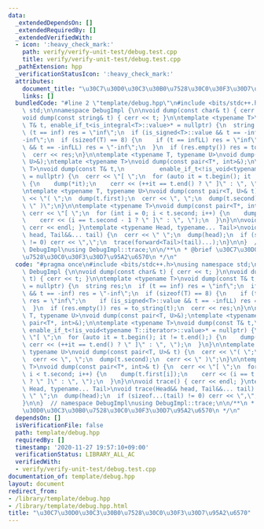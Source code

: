 ```yaml
---
data:
  _extendedDependsOn: []
  _extendedRequiredBy: []
  _extendedVerifiedWith:
  - icon: ':heavy_check_mark:'
    path: verify/verify-unit-test/debug.test.cpp
    title: verify/verify-unit-test/debug.test.cpp
  _pathExtension: hpp
  _verificationStatusIcon: ':heavy_check_mark:'
  attributes:
    document_title: "\u30C7\u30D0\u30C3\u30B0\u7528\u30C0\u30F3\u30D7\u95A2\u6570"
    links: []
  bundledCode: "#line 2 \"template/debug.hpp\"\n#include <bits/stdc++.h>\nusing namespace\
    \ std;\n\nnamespace DebugImpl {\n\nvoid dump(const char& t) { cerr << t; }\n\n\
    void dump(const string& t) { cerr << t; }\n\ntemplate <typename T>\nvoid dump(const\
    \ T& t, enable_if_t<is_integral<T>::value>* = nullptr) {\n  string res;\n  if\
    \ (t == inf) res = \"inf\";\n  if (is_signed<T>::value && t == -inf) res = \"\
    -inf\";\n  if (sizeof(T) == 8) {\n    if (t == infLL) res = \"inf\";\n    if (is_signed<T>::value\
    \ && t == -infLL) res = \"-inf\";\n  }\n  if (res.empty()) res = to_string(t);\n\
    \  cerr << res;\n}\n\ntemplate <typename T, typename U>\nvoid dump(const pair<T,\
    \ U>&);\ntemplate <typename T>\nvoid dump(const pair<T*, int>&);\n\ntemplate <typename\
    \ T>\nvoid dump(const T& t,\n          enable_if_t<!is_void<typename T::iterator>::value>*\
    \ = nullptr) {\n  cerr << \"[ \";\n  for (auto it = t.begin(); it != t.end();)\
    \ {\n    dump(*it);\n    cerr << (++it == t.end() ? \" ]\" : \", \");\n  }\n}\n\
    \ntemplate <typename T, typename U>\nvoid dump(const pair<T, U>& t) {\n  cerr\
    \ << \"( \";\n  dump(t.first);\n  cerr << \", \";\n  dump(t.second);\n  cerr <<\
    \ \" )\";\n}\n\ntemplate <typename T>\nvoid dump(const pair<T*, int>& t) {\n \
    \ cerr << \"[ \";\n  for (int i = 0; i < t.second; i++) {\n    dump(t.first[i]);\n\
    \    cerr << (i == t.second - 1 ? \" ]\" : \", \");\n  }\n}\n\nvoid trace() {\
    \ cerr << endl; }\ntemplate <typename Head, typename... Tail>\nvoid trace(Head&&\
    \ head, Tail&&... tail) {\n  cerr << \" \";\n  dump(head);\n  if (sizeof...(tail)\
    \ != 0) cerr << \",\";\n  trace(forward<Tail>(tail)...);\n}\n\n}  // namespace\
    \ DebugImpl\nusing DebugImpl::trace;\n\n/**\n * @brief \u30C7\u30D0\u30C3\u30B0\
    \u7528\u30C0\u30F3\u30D7\u95A2\u6570\n */\n"
  code: "#pragma once\n#include <bits/stdc++.h>\nusing namespace std;\n\nnamespace\
    \ DebugImpl {\n\nvoid dump(const char& t) { cerr << t; }\n\nvoid dump(const string&\
    \ t) { cerr << t; }\n\ntemplate <typename T>\nvoid dump(const T& t, enable_if_t<is_integral<T>::value>*\
    \ = nullptr) {\n  string res;\n  if (t == inf) res = \"inf\";\n  if (is_signed<T>::value\
    \ && t == -inf) res = \"-inf\";\n  if (sizeof(T) == 8) {\n    if (t == infLL)\
    \ res = \"inf\";\n    if (is_signed<T>::value && t == -infLL) res = \"-inf\";\n\
    \  }\n  if (res.empty()) res = to_string(t);\n  cerr << res;\n}\n\ntemplate <typename\
    \ T, typename U>\nvoid dump(const pair<T, U>&);\ntemplate <typename T>\nvoid dump(const\
    \ pair<T*, int>&);\n\ntemplate <typename T>\nvoid dump(const T& t,\n         \
    \ enable_if_t<!is_void<typename T::iterator>::value>* = nullptr) {\n  cerr <<\
    \ \"[ \";\n  for (auto it = t.begin(); it != t.end();) {\n    dump(*it);\n   \
    \ cerr << (++it == t.end() ? \" ]\" : \", \");\n  }\n}\n\ntemplate <typename T,\
    \ typename U>\nvoid dump(const pair<T, U>& t) {\n  cerr << \"( \";\n  dump(t.first);\n\
    \  cerr << \", \";\n  dump(t.second);\n  cerr << \" )\";\n}\n\ntemplate <typename\
    \ T>\nvoid dump(const pair<T*, int>& t) {\n  cerr << \"[ \";\n  for (int i = 0;\
    \ i < t.second; i++) {\n    dump(t.first[i]);\n    cerr << (i == t.second - 1\
    \ ? \" ]\" : \", \");\n  }\n}\n\nvoid trace() { cerr << endl; }\ntemplate <typename\
    \ Head, typename... Tail>\nvoid trace(Head&& head, Tail&&... tail) {\n  cerr <<\
    \ \" \";\n  dump(head);\n  if (sizeof...(tail) != 0) cerr << \",\";\n  trace(forward<Tail>(tail)...);\n\
    }\n\n}  // namespace DebugImpl\nusing DebugImpl::trace;\n\n/**\n * @brief \u30C7\
    \u30D0\u30C3\u30B0\u7528\u30C0\u30F3\u30D7\u95A2\u6570\n */\n"
  dependsOn: []
  isVerificationFile: false
  path: template/debug.hpp
  requiredBy: []
  timestamp: '2020-11-27 19:57:10+09:00'
  verificationStatus: LIBRARY_ALL_AC
  verifiedWith:
  - verify/verify-unit-test/debug.test.cpp
documentation_of: template/debug.hpp
layout: document
redirect_from:
- /library/template/debug.hpp
- /library/template/debug.hpp.html
title: "\u30C7\u30D0\u30C3\u30B0\u7528\u30C0\u30F3\u30D7\u95A2\u6570"
---
```

